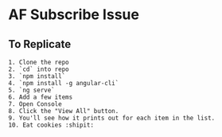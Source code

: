 # AF Subscribe Issue

## To Replicate

    1. Clone the repo
    2. `cd` into repo
    3. `npm install`
    4. `npm install -g angular-cli`
    5. `ng serve`
    6. Add a few items
    7. Open Console
    8. Click the "View All" button.
    9. You'll see how it prints out for each item in the list.
    10. Eat cookies :shipit:
